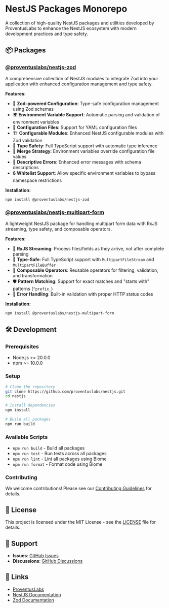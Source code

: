 # NestJS Packages Monorepo

A collection of high-quality NestJS packages and utilities developed by ProventusLabs to enhance the NestJS ecosystem with modern development practices and type safety.

## 📦 Packages

### [@proventuslabs/nestjs-zod](./packages/zod/)

A comprehensive collection of NestJS modules to integrate Zod into your application with enhanced configuration management and type safety.

**Features:**
- 🔧 **Zod-powered Configuration**: Type-safe configuration management using Zod schemas
- 🌍 **Environment Variable Support**: Automatic parsing and validation of environment variables
- 📁 **Configuration Files**: Support for YAML configuration files
- 🏗️ **Configurable Modules**: Enhanced NestJS configurable modules with Zod validation
- 🎯 **Type Safety**: Full TypeScript support with automatic type inference
- 🔄 **Merge Strategy**: Environment variables override configuration file values
- 📝 **Descriptive Errors**: Enhanced error messages with schema descriptions
- 🔒 **Whitelist Support**: Allow specific environment variables to bypass namespace restrictions

**Installation:**
```bash
npm install @proventuslabs/nestjs-zod
```

### [@proventuslabs/nestjs-multipart-form](./packages/multipart-form/)

A lightweight NestJS package for handling multipart form data with RxJS streaming, type safety, and composable operators.

**Features:**
- 🔄 **RxJS Streaming**: Process files/fields as they arrive, not after complete parsing
- 🎯 **Type-Safe**: Full TypeScript support with `MultipartFileStream` and `MultipartFileBuffer`
- 🔧 **Composable Operators**: Reusable operators for filtering, validation, and transformation
- 🛡️ **Pattern Matching**: Support for exact matches and "starts with" patterns (`^prefix_`)
- 🚨 **Error Handling**: Built-in validation with proper HTTP status codes

**Installation:**
```bash
npm install @proventuslabs/nestjs-multipart-form
```

## 🛠️ Development

### Prerequisites

- Node.js >= 20.0.0
- npm >= 10.0.0

### Setup

```bash
# Clone the repository
git clone https://github.com/proventuslabs/nestjs.git
cd nestjs

# Install dependencies
npm install

# Build all packages
npm run build
```

### Available Scripts

- `npm run build` - Build all packages
- `npm run test` - Run tests across all packages
- `npm run lint` - Lint all packages using Biome
- `npm run format` - Format code using Biome

### Contributing

We welcome contributions! Please see our [Contributing Guidelines](./CONTRIBUTING.md) for details.

## 📄 License

This project is licensed under the MIT License - see the [LICENSE](./LICENSE) file for details.

## 🤝 Support

- **Issues**: [GitHub Issues](https://github.com/proventuslabs/nestjs/issues)
- **Discussions**: [GitHub Discussions](https://github.com/proventuslabs/nestjs/discussions)

## 🔗 Links

- [ProventusLabs](https://proventuslabs.com)
- [NestJS Documentation](https://nestjs.com)
- [Zod Documentation](https://zod.dev)
